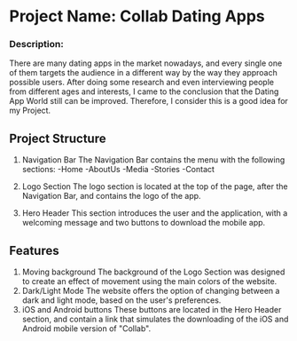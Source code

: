 # Project Name: Collab Dating Apps
### Description: 
There are many dating apps in the market nowadays, and every single one of them targets the audience in a different way by the way they approach possible users.
After doing some research and even interviewing people from different ages and interests, I came to the conclusion that the Dating App World still can be improved. Therefore, I consider this is a good idea for my Project.

## Project Structure
1. Navigation Bar
The Navigation Bar contains the menu with the following sections:
-Home
-AboutUs
-Media
-Stories
-Contact

2. Logo Section
The logo section is located at the top of the page, after the Navigation Bar, and contains the logo of the app.

3. Hero Header
This section introduces the user and the application, with a welcoming message and two buttons to download the mobile app.

## Features
1. Moving background
The background of the Logo Section was designed to create an effect of movement using the main colors of the website.
2. Dark/Light Mode
The website offers the option of changing between a dark and light mode, based on the user's preferences.
3. iOS and Android buttons
These buttons are located in the Hero Header section, and contain a link that simulates the downloading of the iOS and Android mobile version of "Collab".
